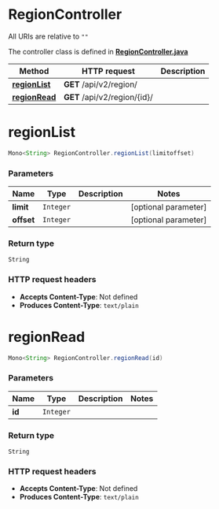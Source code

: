 # RegionController

All URIs are relative to `""`

The controller class is defined in **[RegionController.java](../../src/main/java/org/openapitools/controller/RegionController.java)**

Method | HTTP request | Description
------------- | ------------- | -------------
[**regionList**](#regionList) | **GET** /api/v2/region/ | 
[**regionRead**](#regionRead) | **GET** /api/v2/region/{id}/ | 

<a id="regionList"></a>
# **regionList**
```java
Mono<String> RegionController.regionList(limitoffset)
```



### Parameters
Name | Type | Description  | Notes
------------- | ------------- | ------------- | -------------
**limit** | `Integer` |  | [optional parameter]
**offset** | `Integer` |  | [optional parameter]

### Return type
`String`


### HTTP request headers
 - **Accepts Content-Type**: Not defined
 - **Produces Content-Type**: `text/plain`

<a id="regionRead"></a>
# **regionRead**
```java
Mono<String> RegionController.regionRead(id)
```



### Parameters
Name | Type | Description  | Notes
------------- | ------------- | ------------- | -------------
**id** | `Integer` |  |

### Return type
`String`


### HTTP request headers
 - **Accepts Content-Type**: Not defined
 - **Produces Content-Type**: `text/plain`

